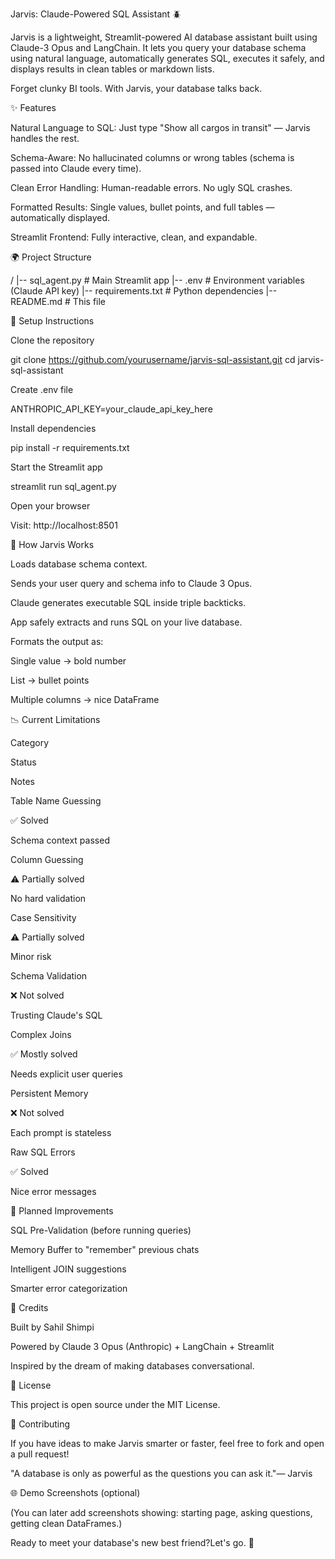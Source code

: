 Jarvis: Claude-Powered SQL Assistant 🪲

Jarvis is a lightweight, Streamlit-powered AI database assistant built using Claude-3 Opus and LangChain. It lets you query your database schema using natural language, automatically generates SQL, executes it safely, and displays results in clean tables or markdown lists.

Forget clunky BI tools. With Jarvis, your database talks back.

✨ Features

Natural Language to SQL: Just type "Show all cargos in transit" — Jarvis handles the rest.

Schema-Aware: No hallucinated columns or wrong tables (schema is passed into Claude every time).

Clean Error Handling: Human-readable errors. No ugly SQL crashes.

Formatted Results: Single values, bullet points, and full tables — automatically displayed.

Streamlit Frontend: Fully interactive, clean, and expandable.

🌍 Project Structure

/
|-- sql_agent.py         # Main Streamlit app
|-- .env                 # Environment variables (Claude API key)
|-- requirements.txt     # Python dependencies
|-- README.md             # This file

🚀 Setup Instructions

Clone the repository

git clone https://github.com/yourusername/jarvis-sql-assistant.git
cd jarvis-sql-assistant

Create .env file

ANTHROPIC_API_KEY=your_claude_api_key_here

Install dependencies

pip install -r requirements.txt

Start the Streamlit app

streamlit run sql_agent.py

Open your browser

Visit: http://localhost:8501

🤖 How Jarvis Works

Loads database schema context.

Sends your user query and schema info to Claude 3 Opus.

Claude generates executable SQL inside triple backticks.

App safely extracts and runs SQL on your live database.

Formats the output as:

Single value → bold number

List → bullet points

Multiple columns → nice DataFrame

📉 Current Limitations

Category

Status

Notes

Table Name Guessing

✅ Solved

Schema context passed

Column Guessing

⚠️ Partially solved

No hard validation

Case Sensitivity

⚠️ Partially solved

Minor risk

Schema Validation

❌ Not solved

Trusting Claude's SQL

Complex Joins

✅ Mostly solved

Needs explicit user queries

Persistent Memory

❌ Not solved

Each prompt is stateless

Raw SQL Errors

✅ Solved

Nice error messages

🚧 Planned Improvements

SQL Pre-Validation (before running queries)

Memory Buffer to "remember" previous chats

Intelligent JOIN suggestions

Smarter error categorization

🌟 Credits

Built by Sahil Shimpi

Powered by Claude 3 Opus (Anthropic) + LangChain + Streamlit

Inspired by the dream of making databases conversational.

🚀 License

This project is open source under the MIT License.

🚀 Contributing

If you have ideas to make Jarvis smarter or faster, feel free to fork and open a pull request!

"A database is only as powerful as the questions you can ask it."— Jarvis

🌐 Demo Screenshots (optional)

(You can later add screenshots showing: starting page, asking questions, getting clean DataFrames.)

Ready to meet your database's new best friend?Let's go. 🚀
